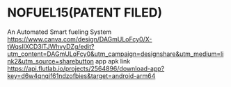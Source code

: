 # NOFUEL15(PATENT FILED)
An Automated Smart fueling System
https://www.canva.com/design/DAGmULoFcy0/X-tWqsIlXCD3lTJWhvyDZg/edit?utm_content=DAGmULoFcy0&utm_campaign=designshare&utm_medium=link2&utm_source=sharebutton
 app apk link https://api.flutlab.io/projects/2564896/download-app?key=d6w4qnqif61ndzofbies&target=android-arm64

